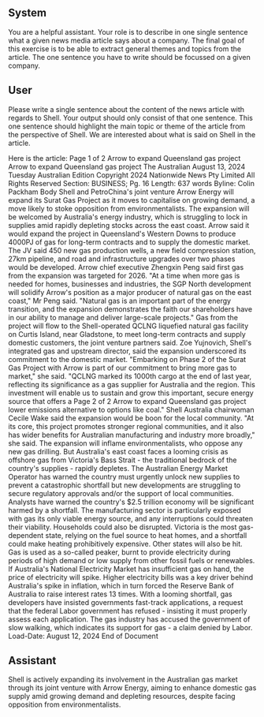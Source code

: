 ## System

You are a helpful assistant. Your role is to describe in one single sentence what a given news media article says about a company. The final goal of this exercise is to be able to extract general themes and topics from the article. The one sentence you have to write should be focussed on a given company.

## User


Please write a single sentence about the content of the news article with regards to Shell. Your output should only consist of that one sentence.
This one sentence should highlight the main topic or theme of the article from the perspective of Shell. We are interested about what is said on Shell in the article.

Here is the article: Page 1 of 2
Arrow to expand Queensland gas project
Arrow to expand Queensland gas project
The Australian
August 13, 2024 Tuesday
Australian Edition
Copyright 2024 Nationwide News Pty Limited All Rights Reserved
Section: BUSINESS; Pg. 16
Length: 637 words
Byline: Colin Packham
Body
Shell and PetroChina's joint venture Arrow Energy will expand its Surat Gas Project as it moves to capitalise on 
growing demand, a move likely to stoke opposition from environmentalists.
The expansion will be welcomed by Australia's energy industry, which is struggling to lock in supplies amid rapidly 
depleting stocks across the east coast.
Arrow said it would expand the project in Queensland's Western Downs to produce 4000PJ of gas for long-term 
contracts and to supply the domestic market.
The JV said 450 new gas production wells, a new field compression station, 27km pipeline, and road and 
infrastructure upgrades over two phases would be developed.
Arrow chief executive Zhengxin Peng said first gas from the expansion was targeted for 2026.
"At a time when more gas is needed for homes, businesses and industries, the SGP North development will solidify 
Arrow's position as a major producer of natural gas on the east coast," Mr Peng said.
"Natural gas is an important part of the energy transition, and the expansion demonstrates the faith our 
shareholders have in our ability to manage and deliver large-scale projects." Gas from the project will flow to the 
Shell-operated QCLNG liquefied natural gas facility on Curtis Island, near Gladstone, to meet long-term contracts 
and supply domestic customers, the joint venture partners said.
Zoe Yujnovich, Shell's integrated gas and upstream director, said the expansion underscored its commitment to 
the domestic market.
"Embarking on Phase 2 of the Surat Gas Project with Arrow is part of our commitment to bring more gas to 
market," she said.
"QCLNG marked its 1000th cargo at the end of last year, reflecting its significance as a gas supplier for Australia 
and the region. This investment will enable us to sustain and grow this important, secure energy source that offers a 
Page 2 of 2
Arrow to expand Queensland gas project
lower emissions alternative to options like coal." Shell Australia chairwoman Cecile Wake said the expansion would 
be boon for the local community.
"At its core, this project promotes stronger regional communities, and it also has wider benefits for Australian 
manufacturing and industry more broadly," she said.
The expansion will inflame environmentalists, who oppose any new gas drilling. But Australia's east coast faces a 
looming crisis as offshore gas from Victoria's Bass Strait - the traditional bedrock of the country's supplies - rapidly 
depletes.
The Australian Energy Market Operator has warned the country must urgently unlock new supplies to prevent a 
catastrophic shortfall but new developments are struggling to secure regulatory approvals and/or the support of 
local communities.
Analysts have warned the country's $2.5 trillion economy will be significant harmed by a shortfall. The 
manufacturing sector is particularly exposed with gas its only viable energy source, and any interruptions could 
threaten their viability.
Households could also be disrupted. Victoria is the most gas-dependent state, relying on the fuel source to heat 
homes, and a shortfall could make heating prohibitively expensive.
Other states will also be hit. Gas is used as a so-called peaker, burnt to provide electricity during periods of high 
demand or low supply from other fossil fuels or renewables. If Australia's National Electricity Market has insufficient 
gas on hand, the price of electricity will spike. Higher electricity bills was a key driver behind Australia's spike in 
inflation, which in turn forced the Reserve Bank of Australia to raise interest rates 13 times.
With a looming shortfall, gas developers have insisted governments fast-track applications, a request that the 
federal Labor government has refused - insisting it must properly assess each application. The gas industry has 
accused the government of slow walking, which indicates its support for gas - a claim denied by Labor.
Load-Date: August 12, 2024
End of Document
            

## Assistant

Shell is actively expanding its involvement in the Australian gas market through its joint venture with Arrow Energy, aiming to enhance domestic gas supply amid growing demand and depleting resources, despite facing opposition from environmentalists.

